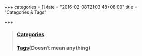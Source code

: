 +++
categories = []
date = "2016-02-08T21:03:48+08:00"
title = "Categories & Tags"

+++

<!--more-->

> ### [Categories](http://blog.xhstormr.tk/categories/)
> ### [Tags](http://blog.xhstormr.tk/tags/)(Doesn't mean anything)
